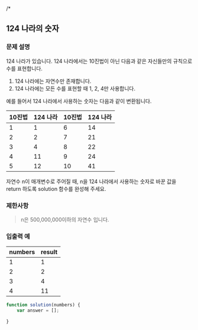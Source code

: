/*
## 124 나라의 숫자

### 문제 설명
  > 
   124 나라가 있습니다. 124 나라에서는 10진법이 아닌 다음과 같은 자신들만의 규칙으로 수를 표현합니다.
  1. 124 나라에는 자연수만 존재합니다.
  2. 124 나라에는 모든 수를 표현할 때 1, 2, 4만 사용합니다.
  >
  예를 들어서 124 나라에서 사용하는 숫자는 다음과 같이 변환됩니다.
  >
| 10진법 | 124 나라 | 10진법 | 124 나라 |
| ------ | -------- | ------ | -------- |
| 1      | 1        | 6      | 14       |
| 2      | 2        | 7      | 21       |
| 3      | 4        | 8      | 22       |
| 4      | 11       | 9      | 24       |
| 5      | 12       | 10     | 41       |
>
자연수 n이 매개변수로 주어질 때, n을 124 나라에서 사용하는 숫자로 바꾼 값을 return 하도록 solution 함수를 완성해 주세요.

  ### 제한사항
  > n은 500,000,000이하의 자연수 입니다.

  ### 입출력 예
  | numbers | result |
  | ------- | ------ |
  | 1       | 1      |
  | 2       | 2      |
  | 3       | 4      |
  | 4       | 11     |
```js
function solution(numbers) {
    var answer = [];
    
}
```